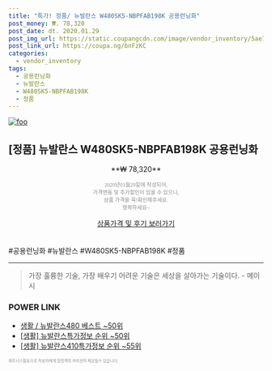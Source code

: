 ```yaml
--- 
title: "특가! 정품/ 뉴발란스 W480SK5-NBPFAB198K 공용런닝화" 
post_money: ₩. 78,320 
post_date: dt. 2020.01.29 
post_img_url: https://static.coupangcdn.com/image/vendor_inventory/5ae7/6d2a36175802fc600763b539796ae04be95e4600e34c4de034caaeed7f5c.jpg 
post_link_url: https://coupa.ng/bnFzKC 
categories: 
  - vendor_inventory 
tags: 
  - 공용런닝화 
  - 뉴발란스 
  - W480SK5-NBPFAB198K 
  - 정품 
--- 
```

[![foo](https://static.coupangcdn.com/image/vendor_inventory/5ae7/6d2a36175802fc600763b539796ae04be95e4600e34c4de034caaeed7f5c.jpg)](https://coupa.ng/bnFzKC) 

## [정품] 뉴발란스 W480SK5-NBPFAB198K 공용런닝화 
<p style="text-align: center;">**₩ 78,320**</p> 
<p style="text-align: center;"><span style="color: #898c8f; font-family: Georgia,Times,serif; font-size: 0.75em;">2020년01월29일에 작성되어, <br>가격변동 및 추가할인이 있을 수 있으니,<br> 상품 가격을 꼭!확인해주세요.<br>행복하세요~</span> 
</p>	 
<div markdown="0" style="text-align: center;"><a href="https://coupa.ng/bnFzKC" class="btn btn--success">상품가격 및 후기 보러가기</a></div> 
<br><br> 
  #공용런닝화 #뉴발란스 #W480SK5-NBPFAB198K #정품 
<hr> 

> 가장 훌륭한 기술, 가장 배우기 어려운 기술은 세상을 살아가는 기술이다. - 메이시 


### POWER LINK

* <a href="https://blog.naver.com/santokki14/221788576106" target="_blank">생활 / 뉴발란스480 베스트 ~50위</a>
* <a href="https://blog.naver.com/sakai111/221773134939" target="_blank"> [생활] 뉴발란스특가정보 순위 ~50위</a>
* <a href="https://blog.naver.com/fasyy4321/221770932153" target="_blank"> [생활] 뉴발란스410특가정보 순위 ~55위</a>

<span style="color: #898c8f; font-family: Georgia,Times,serif; font-size: 0.55em;">파트너스활동으로 작성자에게 일정액의 커미션이 제공될수 있습니다.</span> 
